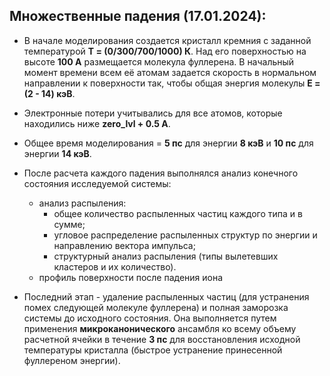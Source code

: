 ## Множественные падения (17.01.2024):
- В начале моделирования создается кристалл кремния с заданной температурой **Т = (0/300/700/1000) К**. Над его 
поверхностью на высоте **100 А** размещается молекула фуллерена. В начальный момент времени всем её атомам 
задается скорость в нормальном направлении к поверхности так, чтобы общая энергия молекулы **Е = (2 - 14) кэВ**.

- Электронные потери учитывались для все атомов, которые находились ниже **zero_lvl + 0.5 А**.

- Общее время моделирования = **5 пс** для энергии **8 кэВ** и
                              **10 пс** для энергии **14 кэВ**.

- После расчета каждого падения выполнялся анализ конечного состояния исследуемой системы:
    - анализ распыления:
        + общее количество распыленных частиц каждого типа и в сумме;
        + угловое распределение распыленных структур по энергии и направлению вектора импульса;
        + структурный анализ распыления (типы вылетевших кластеров и их количество).
    - профиль поверхности после падения иона

- Последний этап - удаление распыленных частиц (для устранения помех следующей молекуле фуллерена) и
полная заморозка системы до исходного состояния. Она выполняется путем применения **микроканонического**
ансамбля ко всему объему расчетной ячейки в течение **3 пс** для восстановления исходной температуры
кристалла (быстрое устранение принесенной фуллереном энергии). 
